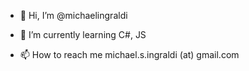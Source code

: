 - 👋 Hi, I’m @michaelingraldi
- 🌱 I’m currently learning C#, JS

- 📫 How to reach me michael.s.ingraldi (at) gmail.com

<!---
michaelingraldi/michaelingraldi is a ✨ special ✨ repository because its `README.md` (this file) appears on your GitHub profile.
You can click the Preview link to take a look at your changes.
--->
